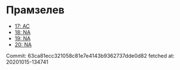 # Прамзелев
- [17: AC](17.md)
- [18: NA](18.md)
- [19: NA](19.md)
- [20: NA](20.md)

Commit: 63ca81ecc321058c81e7e4143b9362737dde0d82
 fetched at: 20201015-134741
